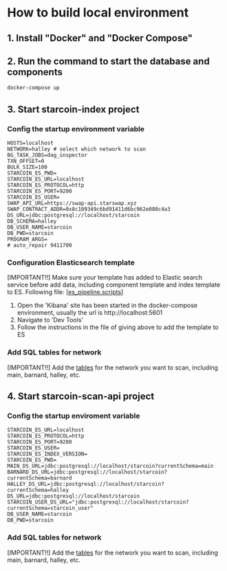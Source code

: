 # How to build local environment

## 1. Install "Docker" and "Docker Compose"
## 2. Run the command to start the database and components
```bash
docker-compose up
```
## 3. Start starcoin-index project

### Config the startup environment variable
```dotenv
HOSTS=localhost  
NETWORK=halley # select which network to scan
BG_TASK_JOBS=dag_inspector
TXN_OFFSET=0
BULK_SIZE=100
STARCOIN_ES_PWD=
STARCOIN_ES_URL=localhost
STARCOIN_ES_PROTOCOL=http
STARCOIN_ES_PORT=9200
STARCOIN_ES_USER=
SWAP_API_URL=https://swap-api.starswap.xyz
SWAP_CONTRACT_ADDR=0x8c109349c6bd91411d6bc962e080c4a3
DS_URL=jdbc:postgresql://localhost/starcoin
DB_SCHEMA=halley
DB_USER_NAME=starcoin
DB_PWD=starcoin
PROGRAM_ARGS=
# auto_repair 9411700
```

### Configuration Elasticsearch template
[IMPORTANT!!] Make sure your template has added to Elastic search service before add data, including component template and index template to ES.
Following file: [[es_pipeline.scripts](..%2Fkube%2Fmappings%2Fes_pipeline.scripts)]

1. Open the 'Kibana' site has been started in the docker-compose environment, usually the url is http://localhost:5601 
2. Navigate to 'Dev Tools'
3. Follow the instructions in the file of giving above to add the template to ES

### Add SQL tables for network
[IMPORTANT!!] Add the [tables](../starcoin-indexer/deploy/create_table.sql) for the network you want to scan, including main, barnard, halley, etc.

## 4. Start starcoin-scan-api project

### Config the startup enviroment variable
```dotenv
STARCOIN_ES_URL=localhost
STARCOIN_ES_PROTOCOL=http
STARCOIN_ES_PORT=9200
STARCOIN_ES_USER=
STARCOIN_ES_INDEX_VERSION=
STARCOIN_ES_PWD=
MAIN_DS_URL=jdbc:postgresql://localhost/starcoin?currentSchema=main
BARNARD_DS_URL=jdbc:postgresql://localhost/starcoin?currentSchema=barnard
HALLEY_DS_URL=jdbc:postgresql://localhost/starcoin?currentSchema=halley
DS_URL=jdbc:postgresql://localhost/starcoin
STARCOIN_USER_DS_URL="jdbc:postgresql://localhost/starcoin?currentSchema=starcoin_user"
DB_USER_NAME=starcoin
DB_PWD=starcoin
```

### Add SQL tables for network
[IMPORTANT!!] Add the [tables](../starcoin-scan-api/deploy/create_table.sql) for the network you want to scan, including main, barnard, halley, etc.

